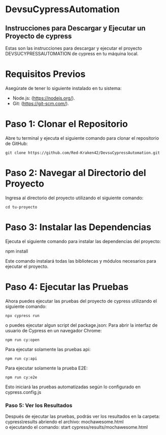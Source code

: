 # DevsuCypressAutomation

## Instrucciones para Descargar y Ejecutar un Proyecto de cypress

Estas son las instrucciones para descargar y ejecutar el proyecto DEVSUCYPRESSAUTOMATION de cypress en tu máquina local.

# Requisitos Previos

Asegúrate de tener lo siguiente instalado en tu sistema:

- Node.js: (https://nodejs.org/).
- Git: (https://git-scm.com/).

# Paso 1: Clonar el Repositorio

Abre tu terminal y ejecuta el siguiente comando para clonar el repositorio de GitHub:

    git clone https://github.com/Red-Kraken42/DevsuCypressAutomation.git

# Paso 2: Navegar al Directorio del Proyecto

Ingresa al directorio del proyecto utilizando el siguiente comando:

    cd tu-proyecto

# Paso 3: Instalar las Dependencias

Ejecuta el siguiente comando para instalar las dependencias del proyecto:

npm install

Este comando instalará todas las bibliotecas y módulos necesarios para ejecutar el proyecto.

# Paso 4: Ejecutar las Pruebas

Ahora puedes ejecutar las pruebas del proyecto de cypress utilizando el siguiente comando:

    npx cypress run
o puedes ejecutar algun script del package.json:
Para abrir la interfaz de usuario de Cypress en un navegador Chrome: 
    
    npm run cy:open
    
Para ejecutar solamente las pruebas api:
    
    npm run cy:api
    
Para ejecutar solamente la prueba E2E:
    
    npm run cy:e2e
    
Esto iniciará las pruebas automatizadas según lo configurado en cypress.config.js

### Paso 5: Ver los Resultados

Después de ejecutar las pruebas, podrás ver los resultados en la carpeta: cypress\results abriendo el archivo: mochawesome.html  
o ejecutando el comando: 
    start cypress/results/mochawesome.html